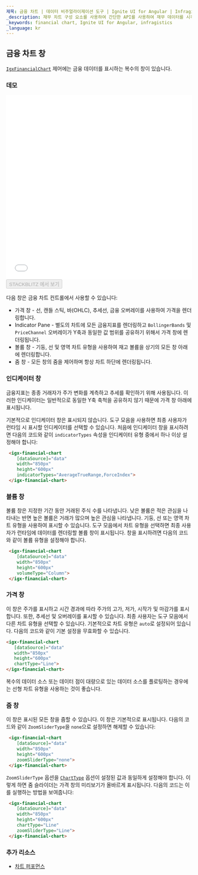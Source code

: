 ```yaml
---
제목: 금융 차트 | 데이터 비주얼라이제이션 도구 | Ignite UI for Angular | Infragistics | 창
_description: 재무 차트 구성 요소를 사용하여 간단한 API를 사용하여 재무 데이터를 시각화하십시오. 자세한 정보는 데모, 종속성, 사용법 및 도구 모음을보십시오.
_keywords: financial chart, Ignite UI for Angular, infragistics
_language: kr
---
```


## 금융 차트 창

[`IgxFinancialChart`](/products/ignite-ui-angular/api/docs/typescript/latest/classes/igxfinancialchart.html) 제어에는 금융 데이터를 표시하는 복수의 창이 있습니다.

### 데모

<div class="sample-container loading" style="height: 500px">
    <iframe id="financial-chart-panes-iframe" src='{environment:dvDemosBaseUrl}/charts/financial-chart-panes' width="100%" height="100%" seamless frameBorder="0" onload="onXPlatSampleIframeContentLoaded(this);"></iframe>
</div>
<div>
    <button data-localize="stackblitz" disabled class="stackblitz-btn"   data-iframe-id="financial-chart-panes-iframe" data-demos-base-url="{environment:dvDemosBaseUrl}">STACKBLITZ 에서 보기
    </button>
</div>

<div class="divider--half"></div>

다음 창은 금융 차트 컨트롤에서 사용할 수 있습니다:

-   가격 창 - 선, 캔들 스틱, 바(OHLC), 추세선, 금융 오버레이를 사용하여 가격을 렌더링합니다.
-   Indicator Pane - 별도의 차트에 모든 금융지표를 렌더링하고 `BollingerBands` 및 `PriceChannel` 오버레이가 Y축과 동일한 값 범위를 공유하기 위해서 가격 창에 렌더링됩니다.
-   볼륨 창 - 기둥, 선 및 영역 차트 유형을 사용하여 재고 볼륨을 상기의 모든 창 아래에 렌더링합니다.
-   줌 창 - 모든 창의 줌을 제어하며 항상 차트 하단에 렌더링됩니다.

### 인디케이터 창

금융지표는 종종 거래자가 주가 변화를 계측하고 추세를 확인하기 위해 사용됩니다. 이러한 인디케이터는 일반적으로 동일한 Y축 축척을 공유하지 않기 때문에 가격 창 아래에 표시됩니다.

기본적으로 인디케이터 창은 표시되지 않습니다. 도구 모음을 사용하면 최종 사용자가 런타임 시 표시할 인디케이터를 선택할 수 있습니다.
처음에 인디케이터 창을 표시하려면 다음의 코드와 같이 `indicatorTypes` 속성을 인디케이터 유형 중에서 하나 이상 설정해야 합니다:

```html
 <igx-financial-chart
    [dataSource]="data"
    width="850px"
    height="600px"
    indicatorTypes="AverageTrueRange,ForceIndex">
 </igx-financial-chart>
```

### 볼륨 창

볼륨 창은 지정한 기간 동안 거래된 주식 수를 나타냅니다. 낮은 볼륨은 적은 관심을 나타내는 반면 높은 볼륨은 거래가 많으며 높은 관심을 나타냅니다.  기둥, 선 또는 영역 차트 유형을 사용하여 표시할 수 있습니다. 도구 모음에서 차트 유형을 선택하면 최종 사용자가 런타임에 데이터를 렌더링할 볼륨 창이 표시됩니다. 창을 표시하려면 다음의 코드와 같이 볼륨 유형을 설정해야 합니다.

```html
 <igx-financial-chart
    [dataSource]="data"
    width="850px"
    height="600px"
    volumeType="Column">
 </igx-financial-chart>
```

### 가격 창

이 창은 주가를 표시하고 시간 경과에 따라 주가의 고가, 저가, 시작가 및 마감가를 표시합니다. 또한, 추세선 및 오버레이를 표시할 수 있습니다. 최종 사용자는 도구 모음에서 다른 차트 유형을 선택할 수 있습니다. 기본적으로 차트 유형은 `auto`로 설정되어 있습니다. 다음의 코드와 같이 기본 설정을 무효화할 수 있습니다.

```html
<igx-financial-chart
   [dataSource]="data"
   width="850px"
   height="600px"
   chartType="Line">
</igx-financial-chart>
```

복수의 데이터 소스 또는 데이터 점이 대량으로 있는 데이터 소스를 플로팅하는 경우에는 선형 차트 유형을 사용하는 것이 좋습니다.

### 줌 창

이 창은 표시된 모든 창을 줌할 수 있습니다. 이 창은 기본적으로 표시됩니다. 다음의 코드와 같이 `ZoomSliderType`을 `none`으로 설정하면 해제할 수 있습니다:

```html
 <igx-financial-chart
    [dataSource]="data"
    width="850px"
    height="600px"
    zoomSliderType="none">
 </igx-financial-chart>
```

`ZoomSliderType` 옵션을 [`ChartType`](/products/ignite-ui-angular/api/docs/typescript/latest/enums/charttype.html) 옵션이 설정된 값과 동일하게 설정해야 합니다. 이렇게 하면 줌 슬라이더는 가격 창의 미리보기가 올바르게 표시됩니다. 다음의 코드는 이를 실행하는 방법을 보여줍니다:

```html
 <igx-financial-chart
    [dataSource]="data"
    width="850px"
    height="600px"
    chartType="Line"
    zoomSliderType="Line">
 </igx-financial-chart>
```

<div class="divider--half"></div>

### 추가 리소스

<div class="divider--half"></div>

-   [차트 퍼포먼스](financial-chart-performance.md)
